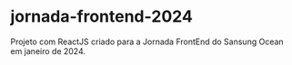 # jornada-frontend-2024
Projeto com ReactJS criado para a Jornada FrontEnd do Sansung Ocean em janeiro de 2024.
